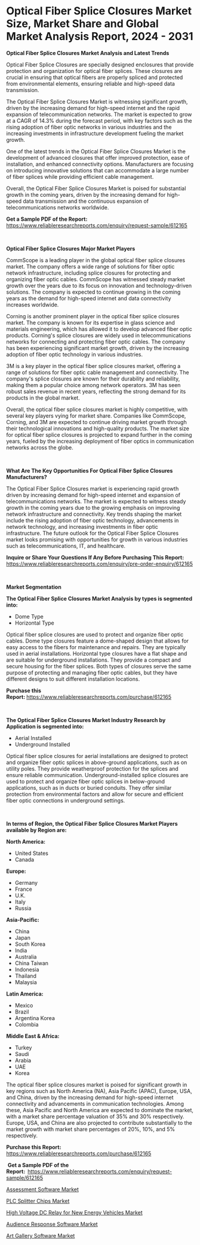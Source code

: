 <p><h1>Optical Fiber Splice Closures Market Size, Market Share and Global Market Analysis Report, 2024 - 2031</h1></p><p><strong>Optical Fiber Splice Closures Market Analysis and Latest Trends</strong></p>
<p><p>Optical Fiber Splice Closures are specially designed enclosures that provide protection and organization for optical fiber splices. These closures are crucial in ensuring that optical fibers are properly spliced and protected from environmental elements, ensuring reliable and high-speed data transmission.</p><p>The Optical Fiber Splice Closures Market is witnessing significant growth, driven by the increasing demand for high-speed internet and the rapid expansion of telecommunication networks. The market is expected to grow at a CAGR of 14.3% during the forecast period, with key factors such as the rising adoption of fiber optic networks in various industries and the increasing investments in infrastructure development fueling the market growth.</p><p>One of the latest trends in the Optical Fiber Splice Closures Market is the development of advanced closures that offer improved protection, ease of installation, and enhanced connectivity options. Manufacturers are focusing on introducing innovative solutions that can accommodate a large number of fiber splices while providing efficient cable management.</p><p>Overall, the Optical Fiber Splice Closures Market is poised for substantial growth in the coming years, driven by the increasing demand for high-speed data transmission and the continuous expansion of telecommunications networks worldwide.</p></p>
<p><strong>Get a Sample PDF of the Report:&nbsp;</strong> <a href="https://www.reliableresearchreports.com/enquiry/request-sample/612165">https://www.reliableresearchreports.com/enquiry/request-sample/612165</a></p>
<p>&nbsp;</p>
<p><strong>Optical Fiber Splice Closures Major Market Players</strong></p>
<p><p>CommScope is a leading player in the global optical fiber splice closures market. The company offers a wide range of solutions for fiber optic network infrastructure, including splice closures for protecting and organizing fiber optic cables. CommScope has witnessed steady market growth over the years due to its focus on innovation and technology-driven solutions. The company is expected to continue growing in the coming years as the demand for high-speed internet and data connectivity increases worldwide.</p><p>Corning is another prominent player in the optical fiber splice closures market. The company is known for its expertise in glass science and materials engineering, which has allowed it to develop advanced fiber optic products. Corning's splice closures are widely used in telecommunications networks for connecting and protecting fiber optic cables. The company has been experiencing significant market growth, driven by the increasing adoption of fiber optic technology in various industries.</p><p>3M is a key player in the optical fiber splice closures market, offering a range of solutions for fiber optic cable management and connectivity. The company's splice closures are known for their durability and reliability, making them a popular choice among network operators. 3M has seen robust sales revenue in recent years, reflecting the strong demand for its products in the global market.</p><p>Overall, the optical fiber splice closures market is highly competitive, with several key players vying for market share. Companies like CommScope, Corning, and 3M are expected to continue driving market growth through their technological innovations and high-quality products. The market size for optical fiber splice closures is projected to expand further in the coming years, fueled by the increasing deployment of fiber optics in communication networks across the globe.</p></p>
<p>&nbsp;</p>
<p><strong>What Are The Key Opportunities For Optical Fiber Splice Closures Manufacturers?</strong></p>
<p><p>The Optical Fiber Splice Closures market is experiencing rapid growth driven by increasing demand for high-speed internet and expansion of telecommunications networks. The market is expected to witness steady growth in the coming years due to the growing emphasis on improving network infrastructure and connectivity. Key trends shaping the market include the rising adoption of fiber optic technology, advancements in network technology, and increasing investments in fiber optic infrastructure. The future outlook for the Optical Fiber Splice Closures market looks promising with opportunities for growth in various industries such as telecommunications, IT, and healthcare.</p></p>
<p><strong>Inquire or Share Your Questions If Any Before Purchasing This Report:</strong> <a href="https://www.reliableresearchreports.com/enquiry/pre-order-enquiry/612165">https://www.reliableresearchreports.com/enquiry/pre-order-enquiry/612165</a></p>
<p>&nbsp;</p>
<p><strong>Market Segmentation</strong></p>
<p><strong>The Optical Fiber Splice Closures Market Analysis by types is segmented into:</strong></p>
<p><ul><li>Dome Type</li><li>Horizontal Type</li></ul></p>
<p><p>Optical fiber splice closures are used to protect and organize fiber optic cables. Dome type closures feature a dome-shaped design that allows for easy access to the fibers for maintenance and repairs. They are typically used in aerial installations. Horizontal type closures have a flat shape and are suitable for underground installations. They provide a compact and secure housing for the fiber splices. Both types of closures serve the same purpose of protecting and managing fiber optic cables, but they have different designs to suit different installation locations.</p></p>
<p><strong>Purchase this Report:&nbsp;</strong><a href="https://www.reliableresearchreports.com/purchase/612165">https://www.reliableresearchreports.com/purchase/612165</a></p>
<p>&nbsp;</p>
<p><strong>The Optical Fiber Splice Closures Market Industry Research by Application is segmented into:</strong></p>
<p><ul><li>Aerial Installed</li><li>Underground Installed</li></ul></p>
<p><p>Optical fiber splice closures for aerial installations are designed to protect and organize fiber optic splices in above-ground applications, such as on utility poles. They provide weatherproof protection for the splices and ensure reliable communication. Underground-installed splice closures are used to protect and organize fiber optic splices in below-ground applications, such as in ducts or buried conduits. They offer similar protection from environmental factors and allow for secure and efficient fiber optic connections in underground settings.</p></p>
<p>&nbsp;</p>
<p><strong>In terms of Region, the Optical Fiber Splice Closures Market Players available by Region are:</strong></p>
<p>
    <p> <strong> North America: </strong>
        <ul>
            <li>United States</li>
            <li>Canada</li>
        </ul>
        </p> 
    <p> <strong> Europe: </strong>
        <ul>
            <li>Germany</li>
            <li>France</li>
            <li>U.K.</li>
            <li>Italy</li>
            <li>Russia</li>
        </ul>
        </p> 
    <p> <strong> Asia-Pacific: </strong>
        <ul>
            <li>China</li>
            <li>Japan</li>
            <li>South Korea</li>
            <li>India</li>
            <li>Australia</li>
            <li>China Taiwan</li>
            <li>Indonesia</li>
            <li>Thailand</li>
            <li>Malaysia</li>
        </ul>
        </p> 
    <p> <strong> Latin America: </strong>
        <ul>
            <li>Mexico</li>
            <li>Brazil</li>
            <li>Argentina Korea</li>
            <li>Colombia</li>
        </ul>
        </p> 
    <p> <strong> Middle East & Africa: </strong>
        <ul>
            <li>Turkey</li>
            <li>Saudi</li>
            <li>Arabia</li>
            <li>UAE</li>
            <li>Korea</li>
        </ul>
    </p>
    </p>
<p><p>The optical fiber splice closures market is poised for significant growth in key regions such as North America (NA), Asia Pacific (APAC), Europe, USA, and China, driven by the increasing demand for high-speed internet connectivity and advancements in communication technologies. Among these, Asia Pacific and North America are expected to dominate the market, with a market share percentage valuation of 35% and 30% respectively. Europe, USA, and China are also projected to contribute substantially to the market growth with market share percentages of 20%, 10%, and 5% respectively.</p></p>
<p><strong>Purchase this Report: </strong><a href="https://www.reliableresearchreports.com/purchase/612165">https://www.reliableresearchreports.com/purchase/612165</a></p>
<p>&nbsp;<strong>Get a Sample PDF of the Report:&nbsp;&nbsp;</strong><a href="https://www.reliableresearchreports.com/enquiry/request-sample/612165">https://www.reliableresearchreports.com/enquiry/request-sample/612165</a></p>
<p><strong></strong></p>
<p><p><a href="https://medium.com/@natlockman/analyzing-assessment-software-market-global-industry-perspective-and-forecast-2024-to-2031-43050fcb6ab4">Assessment Software Market</a></p><p><a href="https://github.com/jaidynmorantestelletmjzya/Market-Research-Report-List-1/blob/main/plc-splitter-chips-market.md">PLC Splitter Chips Market</a></p><p><a href="https://github.com/juniordelafrance/Market-Research-Report-List-2/blob/main/high-voltage-dc-relay-for-new-energy-vehicles-market.md">High Voltage DC Relay for New Energy Vehicles Market</a></p><p><a href="https://medium.com/@natlockman/audience-response-software-market-size-market-outlook-and-market-forecast-2024-to-2031-9065a4605acd">Audience Response Software Market</a></p><p><a href="https://medium.com/@natlockman/art-gallery-software-market-trends-and-market-analysis-forecasted-for-period-2024-2031-e57a62ca5719">Art Gallery Software Market</a></p></p>